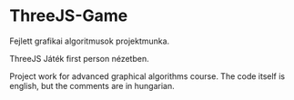 # ThreeJS-Game
Fejlett grafikai algoritmusok projektmunka.

ThreeJS Játék first person nézetben.

Project work for advanced graphical algorithms course.
The code itself is english, but the comments are in hungarian.
